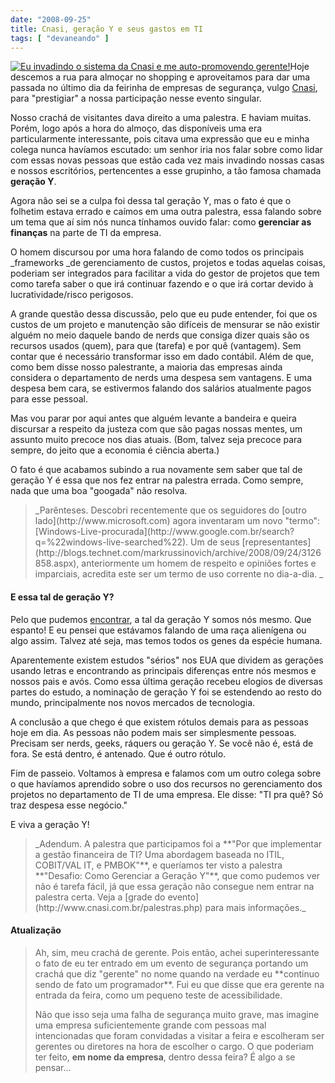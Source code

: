 ```yaml
---
date: "2008-09-25"
title: Cnasi, geração Y e seus gastos em TI
tags: [ "devaneando" ]
---
```


[![Eu invadindo o sistema da Cnasi e me auto-promovendo gerente!](http://i.imgur.com/3cwJBwk.jpg)](/images/cnasi-2008.jpg)Hoje descemos a rua para almoçar no shopping e aproveitamos para dar uma passada no último dia da feirinha de empresas de segurança, vulgo [Cnasi](http://www.cnasi.com.br/), para "prestigiar" a nossa participação nesse evento singular.

Nosso crachá de visitantes dava direito a uma palestra. E haviam muitas. Porém, logo após a hora do almoço, das disponíveis uma era particularmente interessante, pois citava uma expressão que eu e minha colega nunca havíamos escutado: um senhor iria nos falar sobre como lidar com essas novas pessoas que estão cada vez mais invadindo nossas casas e nossos escritórios, pertencentes a esse grupinho, a tão famosa chamada **geração Y**.

Agora não sei se a culpa foi dessa tal geração Y, mas o fato é que o folhetim estava errado e caímos em uma outra palestra, essa falando sobre um tema que aí sim nós nunca tínhamos ouvido falar: como **gerenciar as finanças** na parte de TI da empresa.

O homem discursou por uma hora falando de como todos os principais _frameworks _de gerenciamento de custos, projetos e todas aquelas coisas, poderiam ser integrados para facilitar a vida do gestor de projetos que tem como tarefa saber o que irá continuar fazendo e o que irá cortar devido à lucratividade/risco perigosos.

A grande questão dessa discussão, pelo que eu pude entender, foi que os custos de um projeto e manutenção são difíceis de mensurar se não existir alguém no meio daquele bando de nerds que consiga dizer quais são os recursos usados (quem), para que (tarefa) e por quê (vantagem). Sem contar que é necessário transformar isso em dado contábil. Além de que, como bem disse nosso palestrante, a maioria das empresas ainda considera o departamento de nerds uma despesa sem vantagens. E uma despesa bem cara, se estivermos falando dos salários atualmente pagos para esse pessoal.

Mas vou parar por aqui antes que alguém levante a bandeira e queira discursar a respeito da justeza com que são pagas nossas mentes, um assunto muito precoce nos dias atuais. (Bom, talvez seja precoce para sempre, do jeito que a economia é ciência aberta.)



O fato é que acabamos subindo a rua novamente sem saber que tal de geração Y é essa que nos fez entrar na palestra errada. Como sempre, nada que uma boa "googada" não resolva.


<blockquote>_Parênteses. Descobri recentemente que os seguidores do [outro lado](http://www.microsoft.com) agora inventaram um novo "termo": [Windows-Live-procurada](http://www.google.com.br/search?q=%22windows-live-searched%22). Um de seus [representantes](http://blogs.technet.com/markrussinovich/archive/2008/09/24/3126858.aspx), anteriormente um homem de respeito e opiniões fortes e imparciais, acredita este ser um termo de uso corrente no dia-a-dia. _</blockquote>




#### E essa tal de geração Y?


Pelo que pudemos [encontrar](http://www.google.com.br/search?q=gera%C3%A7%C3%A3o+y), a tal da geração Y somos nós mesmo. Que espanto! E eu pensei que estávamos falando de uma raça alienígena ou algo assim. Talvez até seja, mas temos todos os genes da espécie humana.

Aparentemente existem estudos "sérios" nos EUA que dividem as gerações usando letras e encontrando as principais diferenças entre nós mesmos e nossos pais e avós. Como essa última geração recebeu elogios de diversas partes do estudo, a nominação de geração Y foi se estendendo ao resto do mundo, principalmente nos novos mercados de tecnologia.

A conclusão a que chego é que existem rótulos demais para as pessoas hoje em dia. As pessoas não podem mais ser simplesmente pessoas. Precisam ser nerds, geeks, ráquers ou geração Y. Se você não é, está de fora. Se está dentro, é antenado. Que é outro rótulo.

Fim de passeio. Voltamos à empresa e falamos com um outro colega sobre o que havíamos aprendido sobre o uso dos recursos no gerenciamento dos projetos no departamento de TI de uma empresa. Ele disse: "TI pra quê? Só traz despesa esse negócio."

E viva a geração Y!


<blockquote>_Adendum. A palestra que participamos foi a **"Por que implementar a gestão financeira de TI? Uma abordagem baseada no ITIL, COBIT/VAL IT, e PMBOK"**, e queríamos ter visto a palestra **"Desafio: Como Gerenciar a Geração Y"**, que como pudemos ver não é tarefa fácil, já que essa geração não consegue nem entrar na palestra certa. Veja a [grade do evento](http://www.cnasi.com.br/palestras.php) para mais informações._</blockquote>




#### Atualização




<blockquote>Ah, sim, meu crachá de gerente. Pois então, achei superinteressante o fato de eu ter entrado em um evento de segurança portando um crachá que diz "gerente" no nome quando na verdade eu **continuo sendo de fato um programador**. Fui eu que disse que era gerente na entrada da feira, como um pequeno teste de acessibilidade.

Não que isso seja uma falha de segurança muito grave, mas imagine uma empresa suficientemente grande com pessoas mal intencionadas que foram convidadas a visitar a feira e escolheram ser gerentes ou diretores na hora de escolher o cargo. O que poderiam ter feito, **em nome da empresa**, dentro dessa feira? É algo a se pensar...</blockquote>
